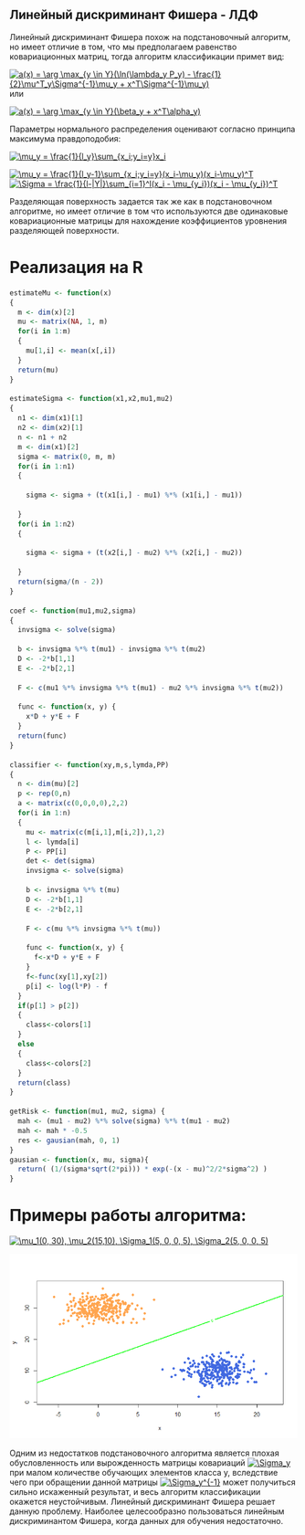 ## Линейный дискриминант Фишера - ЛДФ

Линейный дискриминант Фишера похож на подстановочный алгоритм, но имеет отличие в том, что мы предполагаем равенство ковариационных матриц, тогда алгоритм классификации примет вид:

<a href="https://www.codecogs.com/eqnedit.php?latex=a(x)&space;=&space;\arg&space;\max_{y&space;\in&space;Y}(\ln(\lambda_y&space;P_y)&space;-&space;\frac{1}{2}\mu^T_y\Sigma^{-1}\mu_y&space;&plus;&space;x^T\Sigma^{-1}\mu_y)" target="_blank"><img src="https://latex.codecogs.com/gif.latex?a(x)&space;=&space;\arg&space;\max_{y&space;\in&space;Y}(\ln(\lambda_y&space;P_y)&space;-&space;\frac{1}{2}\mu^T_y\Sigma^{-1}\mu_y&space;&plus;&space;x^T\Sigma^{-1}\mu_y)" title="a(x) = \arg \max_{y \in Y}(\ln(\lambda_y P_y) - \frac{1}{2}\mu^T_y\Sigma^{-1}\mu_y + x^T\Sigma^{-1}\mu_y)" /></a> или

<a href="https://www.codecogs.com/eqnedit.php?latex=a(x)&space;=&space;\arg&space;\max_{y&space;\in&space;Y}(\beta_y&space;&plus;&space;x^T\alpha_y)" target="_blank"><img src="https://latex.codecogs.com/gif.latex?a(x)&space;=&space;\arg&space;\max_{y&space;\in&space;Y}(\beta_y&space;&plus;&space;x^T\alpha_y)" title="a(x) = \arg \max_{y \in Y}(\beta_y + x^T\alpha_y)" /></a>

Параметры нормального распределения оценивают согласно принципа максимума правдоподобия:

<a href="https://www.codecogs.com/eqnedit.php?latex=\mu_y&space;=&space;\frac{1}{l_y}\sum_{x_i;y_i=y}x_i" target="_blank"><img src="https://latex.codecogs.com/gif.latex?\mu_y&space;=&space;\frac{1}{l_y}\sum_{x_i;y_i=y}x_i" title="\mu_y = \frac{1}{l_y}\sum_{x_i;y_i=y}x_i" /></a>

<a href="https://www.codecogs.com/eqnedit.php?latex=\mu_y&space;=&space;\frac{1}{l_y-1}\sum_{x_i;y_i=y}(x_i-\mu_y)(x_i-\mu_y)^T" target="_blank"><img src="https://latex.codecogs.com/gif.latex?\mu_y&space;=&space;\frac{1}{l_y-1}\sum_{x_i;y_i=y}(x_i-\mu_y)(x_i-\mu_y)^T" title="\mu_y = \frac{1}{l_y-1}\sum_{x_i;y_i=y}(x_i-\mu_y)(x_i-\mu_y)^T" /></a><a href="https://www.codecogs.com/eqnedit.php?latex=\Sigma&space;=&space;\frac{1}{l-|Y|}\sum_{i=1}^l(x_i&space;-&space;\mu_{y_i})(x_i&space;-&space;\mu_{y_i})^T" target="_blank"><img src="https://latex.codecogs.com/gif.latex?\Sigma&space;=&space;\frac{1}{l-|Y|}\sum_{i=1}^l(x_i&space;-&space;\mu_{y_i})(x_i&space;-&space;\mu_{y_i})^T" title="\Sigma = \frac{1}{l-|Y|}\sum_{i=1}^l(x_i - \mu_{y_i})(x_i - \mu_{y_i})^T" /></a>

Разделяющая поверхность задается так же как в подстановочном алгоритме, но имеет отличие в том что используются две одинаковые ковариационные матрицы для нахождение коэффициентов уровнения разделяющей поверхности.

# Реализация на R
```R
estimateMu <- function(x)
{
  m <- dim(x)[2]
  mu <- matrix(NA, 1, m)
  for(i in 1:m)
  {
    mu[1,i] <- mean(x[,i])
  }
  return(mu)
}

estimateSigma <- function(x1,x2,mu1,mu2)
{
  n1 <- dim(x1)[1]
  n2 <- dim(x2)[1]
  n <- n1 + n2
  m <- dim(x1)[2]
  sigma <- matrix(0, m, m)
  for(i in 1:n1)
  {
    
    sigma <- sigma + (t(x1[i,] - mu1) %*% (x1[i,] - mu1))
    
  }
  for(i in 1:n2)
  {
    
    sigma <- sigma + (t(x2[i,] - mu2) %*% (x2[i,] - mu2))
    
  }
  return(sigma/(n - 2))
}

coef <- function(mu1,mu2,sigma)
{
  invsigma <- solve(sigma)
  
  b <- invsigma %*% t(mu1) - invsigma %*% t(mu2)
  D <- -2*b[1,1]
  E <- -2*b[2,1]
  
  F <- c(mu1 %*% invsigma %*% t(mu1) - mu2 %*% invsigma %*% t(mu2))

  func <- function(x, y) {
    x*D + y*E + F
  }
  return(func)
}

classifier <- function(xy,m,s,lymda,PP)
{
  n <- dim(mu)[2]
  p <- rep(0,n)
  a <- matrix(c(0,0,0,0),2,2)
  for(i in 1:n)
  {
    mu <- matrix(c(m[i,1],m[i,2]),1,2)
    l <- lymda[i]
    P <- PP[i]
    det <- det(sigma)
    invsigma <- solve(sigma)
    
    b <- invsigma %*% t(mu) 
    D <- -2*b[1,1]
    E <- -2*b[2,1]
    
    F <- c(mu %*% invsigma %*% t(mu)) 
    
    func <- function(x, y) {
      f<-x*D + y*E + F
    }
    f<-func(xy[1],xy[2])
    p[i] <- log(l*P) - f
  }
  if(p[1] > p[2])
  {
    class<-colors[1]
  }
  else
  {
    class<-colors[2]
  }
  return(class)
}

getRisk <- function(mu1, mu2, sigma) {
  mah <- (mu1 - mu2) %*% solve(sigma) %*% t(mu1 - mu2)
  mah <- mah * -0.5
  res <- gausian(mah, 0, 1)
}
gausian <- function(x, mu, sigma){
  return( (1/(sigma*sqrt(2*pi))) * exp(-(x - mu)^2/2*sigma^2) )
}
```
# Примеры работы алгоритма:

<a href="https://www.codecogs.com/eqnedit.php?latex=\mu_1(0,&space;30),&space;\mu_2(15,10),&space;\Sigma_1(5,&space;0,&space;0,&space;5),&space;\Sigma_2(5,&space;0,&space;0,&space;5)" target="_blank"><img src="https://latex.codecogs.com/gif.latex?\mu_1(0,&space;30),&space;\mu_2(15,10),&space;\Sigma_1(5,&space;0,&space;0,&space;5),&space;\Sigma_2(5,&space;0,&space;0,&space;5)" title="\mu_1(0, 30), \mu_2(15,10), \Sigma_1(5, 0, 0, 5), \Sigma_2(5, 0, 0, 5)" /></a>

![Image alt](https://github.com/KOCTYN/ML0/blob/master/lab8/ldf.png)

 Одним из недостатков подстановочного алгоритма является плохая обусловленность или вырожденность матрицы ковариаций <a href="https://www.codecogs.com/eqnedit.php?latex=\Sigma_y" target="_blank"><img src="https://latex.codecogs.com/gif.latex?\Sigma_y" title="\Sigma_y" /></a> при малом количестве обучающих элементов класса  y, вследствие чего при обращении данной матрицы <a href="https://www.codecogs.com/eqnedit.php?latex=\Sigma_y^{-1}" target="_blank"><img src="https://latex.codecogs.com/gif.latex?\Sigma_y^{-1}" title="\Sigma_y^{-1}" /></a> может получиться сильно искаженный результат, и весь алгоритм классификации окажется неустойчивым. Линейный дискриминант Фишера решает данную проблему. Наиболее целесообразно пользоваться линейным дискриминантом Фишера, когда данных для обучения недостаточно.
